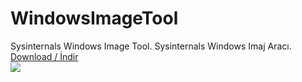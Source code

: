 # WindowsImageTool
Sysinternals Windows Image Tool. Sysinternals Windows Imaj Aracı.
<br><a href="https://github.com/ny4rlk0/WindowsImageTool/releases/download/WindowsImageTool/SysinternalsWindowsImageTool.exe">Download / İndir</a>
<br><img src="https://raw.githubusercontent.com/ny4rlk0/WindowsImageTool/main/8.png">
